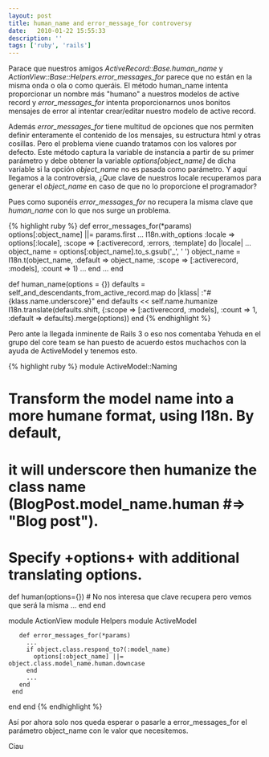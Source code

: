 ```yaml
---
layout: post
title: human_name and error_message_for controversy
date:   2010-01-22 15:55:33
description: ''
tags: ['ruby', 'rails']
---
```


Parace que nuestros amigos _ActiveRecord::Base.human_name_ y _ActionView::Base::Helpers.error_messages_for_ parece que no están en la misma onda o ola o como queráis. El método human_name intenta proporcionar un nombre más "humano" a nuestros modelos de active record y _error_messages_for_ intenta proporcionarnos unos bonitos mensajes de error al intentar crear/editar nuestro modelo de active record.

Además _error_messages_for_ tiene multitud de opciones que nos permiten definir enteramente el contenido de los mensajes, su estructura html y otras cosillas. Pero el problema viene cuando tratamos con los valores por defecto. Este método captura la variable de instancia a partir de su primer parámetro y debe obtener la variable _options[object_name]_ de dicha variable si la opción _object_name_ no es pasada como parámetro. Y aquí llegamos a la controversia, ¿Que clave de nuestros locale recuperamos para generar el _object_name_ en caso de que no lo proporcione el programador?

Pues como suponéis _error_messages_for_ no recupera la misma clave que _human_name_ con lo que nos surge un problema.

{% highlight ruby %}
 def error_messages_for(*params)
   options[:object_name] ||= params.first
   ...
     I18n.with_options :locale => options[:locale], :scope => [:activerecord, :errors, :template] do |locale|
       ...
       object_name = options[:object_name].to_s.gsub('_', ' ')
       object_name = I18n.t(object_name, :default => object_name, :scope => [:activerecord, :models], :count => 1)
       ...
     end
   ...
 end


 def human_name(options = {})
   defaults = self_and_descendants_from_active_record.map do |klass|
     :"#{klass.name.underscore}"
   end
   defaults << self.name.humanize
   I18n.translate(defaults.shift, {:scope => [:activerecord, :models], :count => 1, :default => defaults}.merge(options))
 end
{% endhighlight %}

Pero ante la llegada inminente de Rails 3 o eso nos comentaba Yehuda en el grupo del core team se han puesto de acuerdo estos muchachos con la ayuda de ActiveModel y tenemos esto.

{% highlight ruby %}
 module ActiveModel::Naming
   # Transform the model name into a more humane format, using I18n. By default,
   # it will underscore then humanize the class name (BlogPost.model_name.human #=> "Blog post").
   # Specify +options+ with additional translating options.
   def human(options={})
     # No nos interesa que clave recupera pero vemos que será la misma
     ...
   end
 end

 module ActionView
   module Helpers
     module ActiveModel

       def error_messages_for(*params)
         ...
         if object.class.respond_to?(:model_name)
           options[:object_name] ||= object.class.model_name.human.downcase
         end
         ...
       end
     end
   end
 end
{% endhighlight %}

Así por ahora solo nos queda esperar o pasarle a error_messages_for el parámetro object_name con le valor que necesitemos.

Ciau
